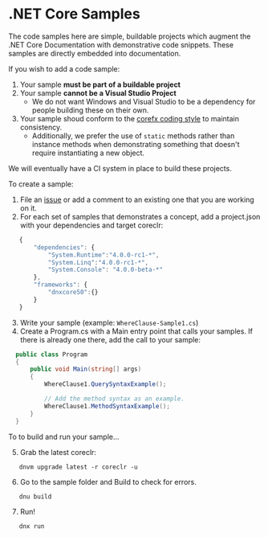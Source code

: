 # .NET Core Samples

The code samples here are simple, buildable projects which augment the .NET Core Documentation with demonstrative code snippets.  These samples are directly embedded into documentation.

If you wish to add a code sample:

1. Your sample **must be part of a buildable project**
2. Your sample **cannot be a Visual Studio Project**
	- We do not want Windows and Visual Studio to be a dependency for people building these on their own.
3. Your sample shoud conform to the [corefx coding style](https://github.com/dotnet/corefx/blob/master/Documentation/coding-guidelines/coding-style.md) to maintain consistency.
	- Additionally, we prefer the use of `static` methods rather than instance methods when demonstrating something that doesn't require instantiating a new object.

We will eventually have a CI system in place to build these projects.

To create a sample:

1. File an [issue](https://github.com/dotnet/core-docs/issues) or add a comment to an existing one that you are working on it.
2. For each set of samples that demonstrates a concept, add a project.json with your dependencies and target coreclr:

 ```javascript
 	{
		"dependencies": {
		    "System.Runtime":"4.0.0-rc1-*",
		    "System.Linq":"4.0.0-rc1-*",
		    "System.Console": "4.0.0-beta-*"
	    },
	    "frameworks": {
		    "dnxcore50":{}
	    }
    }
 ```

3. Write your sample (example: `WhereClause-Sample1.cs`)
4. Create a Program.cs with a Main entry point that calls your samples. If there is already one there, add the call to your sample:
  ```c#
    public class Program
    {
        public void Main(string[] args)
        {
            WhereClause1.QuerySyntaxExample();

			// Add the method syntax as an example.
            WhereClause1.MethodSyntaxExample();
        }
    }
  ```
  To to build and run your sample...

5. Grab the latest coreclr:

 ```    
	dnvm upgrade latest -r coreclr -u
 ```
6. Go to the sample folder and Build to check for errors.

 ```
    dnu build
 ```
7. Run!

 ```
    dnx run
 ```
